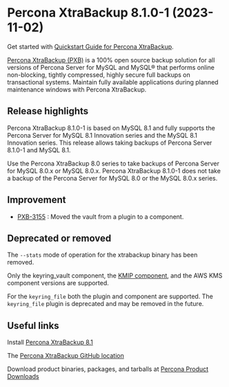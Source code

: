 # Percona XtraBackup 8.1.0-1 (2023-11-02)

Get started with [Quickstart Guide for Percona XtraBackup](..//quickstart-overview.md).

[Percona XtraBackup (PXB)](https://www.percona.com/software/mysql-database/percona-xtrabackup) is a 100% open source backup solution for all versions of Percona Server for MySQL and MySQL® that performs online non-blocking, tightly compressed, highly secure full backups on transactional systems. Maintain fully available applications during planned maintenance windows with Percona XtraBackup.

## Release highlights

Percona XtraBackup 8.1.0-1 is based on MySQL 8.1 and fully supports the Percona Server for MySQL 8.1 Innovation series and the MySQL 8.1 Innovation series. This release allows taking backups of Percona Server 8.1.0-1 and MySQL 8.1.

Use the Percona XtraBackup 8.0 series to take backups of Percona Server for MySQL 8.0.x or MySQL 8.0.x. Percona XtraBackup 8.1.0-1 does not take a backup of the Percona Server for MySQL 8.0 or the MySQL 8.0.x series.

## Improvement

* [PXB-3155] : Moved the vault from a plugin to a component.

## Deprecated or removed

The `--stats` mode of operation for the xtrabackup binary has been removed.

Only the keyring_vault component, the [KMIP component], and the AWS KMS component versions are supported.

For the `keyring_file` both the plugin and component are supported. The `keyring_file` plugin is deprecated and may be removed in the future.

## Useful links

Install [Percona XtraBackup 8.1](..//installation.md)

The [Percona XtraBackup GitHub location](https://github.com/percona/percona-xtrabackup)

Download product binaries, packages, and tarballs at [Percona Product Downloads](https://www.percona.com/downloads)

[Percona XtraBackup 8.1]: https://docs.percona.com/percona-xtrabackup/inno-release/

[PXB-3155]: https://jira.percona.com/browse/PXB-3155
[KMIP component]: ../encrypted-innodb-tablespace-backups.md#use-the-key-management-interoperability-protocol-kmip

